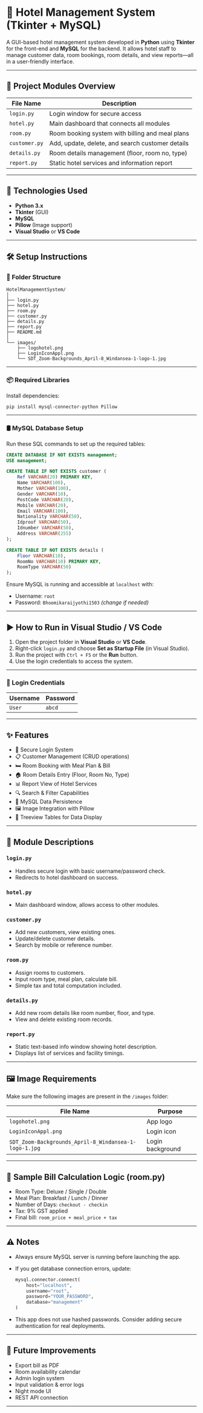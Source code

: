 # 🏨 Hotel Management System (Tkinter + MySQL)

A GUI-based hotel management system developed in **Python** using **Tkinter** for the front-end and **MySQL** for the backend. It allows hotel staff to manage customer data, room bookings, room details, and view reports—all in a user-friendly interface.

---

## 📂 Project Modules Overview

| File Name      | Description                                      |
|----------------|--------------------------------------------------|
| `login.py`     | Login window for secure access                   |
| `hotel.py`     | Main dashboard that connects all modules         |
| `room.py`      | Room booking system with billing and meal plans |
| `customer.py`  | Add, update, delete, and search customer details |
| `details.py`   | Room details management (floor, room no, type)   |
| `report.py`    | Static hotel services and information report     |

---

## 🧰 Technologies Used

- **Python 3.x**
- **Tkinter** (GUI)
- **MySQL**
- **Pillow** (Image support)
- **Visual Studio** or **VS Code**

---

## 🛠 Setup Instructions

### 📁 Folder Structure

```
HotelManagementSystem/
│
├── login.py
├── hotel.py
├── room.py
├── customer.py
├── details.py
├── report.py
├── README.md
│
└── images/
    ├── logohotel.png
    ├── LoginIconAppl.png
    └── SDT_Zoom-Backgrounds_April-8_Windansea-1-logo-1.jpg
```

---

### 📦 Required Libraries

Install dependencies:

```bash
pip install mysql-connector-python Pillow
```

---

### 🛢 MySQL Database Setup

Run these SQL commands to set up the required tables:

```sql
CREATE DATABASE IF NOT EXISTS management;
USE management;

CREATE TABLE IF NOT EXISTS customer (
    Ref VARCHAR(20) PRIMARY KEY,
    Name VARCHAR(100),
    Mother VARCHAR(100),
    Gender VARCHAR(10),
    PostCode VARCHAR(20),
    Mobile VARCHAR(20),
    Email VARCHAR(100),
    Nationality VARCHAR(50),
    Idproof VARCHAR(50),
    Idnumber VARCHAR(50),
    Address VARCHAR(255)
);

CREATE TABLE IF NOT EXISTS details (
    Floor VARCHAR(10),
    RoomNo VARCHAR(10) PRIMARY KEY,
    RoomType VARCHAR(50)
);
```

Ensure MySQL is running and accessible at `localhost` with:

- Username: `root`
- Password: `Bhoomikaraijyothi1503` *(change if needed)*

---

## ▶️ How to Run in Visual Studio / VS Code

1. Open the project folder in **Visual Studio** or **VS Code**.
2. Right-click `login.py` and choose **Set as Startup File** (in Visual Studio).
3. Run the project with `Ctrl + F5` or the **Run** button.
4. Use the login credentials to access the system.

---

### 🔐 Login Credentials

| Username | Password |
|----------|----------|
| `User`   | `abcd`   |

---

## ✨ Features

- 🔐 Secure Login System  
- 📋 Customer Management (CRUD operations)  
- 🛏 Room Booking with Meal Plan & Bill  
- 🏠 Room Details Entry (Floor, Room No, Type)  
- 📊 Report View of Hotel Services  
- 🔍 Search & Filter Capabilities  
- 💾 MySQL Data Persistence  
- 🖼 Image Integration with Pillow  
- 📑 Treeview Tables for Data Display  

---

## 📜 Module Descriptions

### `login.py`
- Handles secure login with basic username/password check.
- Redirects to hotel dashboard on success.

### `hotel.py`
- Main dashboard window, allows access to other modules.

### `customer.py`
- Add new customers, view existing ones.
- Update/delete customer details.
- Search by mobile or reference number.

### `room.py`
- Assign rooms to customers.
- Input room type, meal plan, calculate bill.
- Simple tax and total computation included.

### `details.py`
- Add new room details like room number, floor, and type.
- View and delete existing room records.

### `report.py`
- Static text-based info window showing hotel description.
- Displays list of services and facility timings.

---

## 🖼 Image Requirements

Make sure the following images are present in the `/images` folder:

| File Name                                      | Purpose         |
|-----------------------------------------------|-----------------|
| `logohotel.png`                                | App logo        |
| `LoginIconAppl.png`                            | Login icon      |
| `SDT_Zoom-Backgrounds_April-8_Windansea-1-logo-1.jpg` | Login background |

---

## 🧪 Sample Bill Calculation Logic (room.py)

- Room Type: Deluxe / Single / Double
- Meal Plan: Breakfast / Lunch / Dinner
- Number of Days: `checkout - checkin`
- Tax: 9% GST applied
- Final bill: `room_price + meal_price + tax`

---

## ⚠️ Notes

- Always ensure MySQL server is running before launching the app.
- If you get database connection errors, update:
  ```python
  mysql.connector.connect(
      host="localhost",
      username="root",
      password="YOUR_PASSWORD",
      database="management"
  )
  ```

- This app does not use hashed passwords. Consider adding secure authentication for real deployments.

---

## 🔮 Future Improvements

- Export bill as PDF  
- Room availability calendar  
- Admin login system  
- Input validation & error logs  
- Night mode UI  
- REST API connection

---

